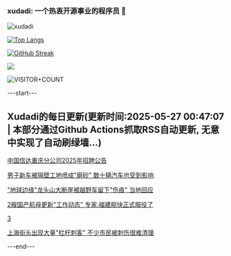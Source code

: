 ### xudadi: 一个热衷开源事业的程序员 👋

![xudadi](https://github-readme-stats-git-masterorgs-github-readme-stats-team.vercel.app/api?username=xudadi)

[![Top Langs](https://github-readme-stats.vercel.app/api/top-langs/?username=xudadi)](https://github.com/anuraghazra/github-readme-stats)

[![GitHub Streak](https://streak-stats.demolab.com?user=xudadi&locale=zh_Hans)](https://git.io/streak-stats)

![](https://raw.githubusercontent.com/xudadi/xudadi/main/assets/github-contribution-grid-snake.svg)

![VISITOR+COUNT](https://komarev.com/ghpvc/?username=xudadi&label=VISITOR+COUNT)


---start---

## Xudadi的每日更新(更新时间:2025-05-27 00:47:07 | 本部分通过Github Actions抓取RSS自动更新, 无意中实现了自动刷绿墙...)

[中国信达重庆分公司2025年招聘公告](https://www.gongkaoleida.com/article/2419933)

[男子新车被隔壁工地喷成"磨砂" 数十辆汽车也受到影响](https://m.163.com/news/article/K0FHTPN90534P59R.html)

["地球边缘"龙头山大断崖被越野车留下"伤痕" 当地回应](https://m.163.com/news/article/K0G73A9D053469M5.html)

[2艘国产航母更新"工作动态" 专家:福建舰快正式服役了](https://m.163.com/news/article/K0G738IL055040N3.html)

[3](https://m.163.com/touch/news/sub/domestic)

[上海街头出现大量"栏杆刺客" 不少市民被刺伤很难清理](https://m.163.com/news/article/K0FPQML0055040N3.html)

---end---
